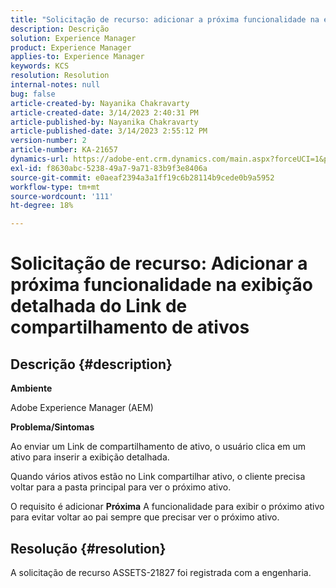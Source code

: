 ```yaml
---
title: "Solicitação de recurso: adicionar a próxima funcionalidade na exibição detalhada do Link de compartilhamento de ativos"
description: Descrição
solution: Experience Manager
product: Experience Manager
applies-to: Experience Manager
keywords: KCS
resolution: Resolution
internal-notes: null
bug: false
article-created-by: Nayanika Chakravarty
article-created-date: 3/14/2023 2:40:31 PM
article-published-by: Nayanika Chakravarty
article-published-date: 3/14/2023 2:55:12 PM
version-number: 2
article-number: KA-21657
dynamics-url: https://adobe-ent.crm.dynamics.com/main.aspx?forceUCI=1&pagetype=entityrecord&etn=knowledgearticle&id=3f5b4c26-76c2-ed11-83ff-6045bd006a22
exl-id: f8630abc-5238-49a7-9a71-83b9f3e8406a
source-git-commit: e0aeaf2394a3a1ff19c6b28114b9cede0b9a5952
workflow-type: tm+mt
source-wordcount: '111'
ht-degree: 18%

---
```


# Solicitação de recurso: Adicionar a próxima funcionalidade na exibição detalhada do Link de compartilhamento de ativos

## Descrição {#description}


<b>Ambiente</b>

Adobe Experience Manager (AEM)

<b>Problema/Sintomas</b>

Ao enviar um Link de compartilhamento de ativo, o usuário clica em um ativo para inserir a exibição detalhada.

Quando vários ativos estão no Link compartilhar ativo, o cliente precisa voltar para a pasta principal para ver o próximo ativo.

O requisito é adicionar <b>Próxima</b> A funcionalidade para exibir o próximo ativo para evitar voltar ao pai sempre que precisar ver o próximo ativo.


## Resolução {#resolution}


A solicitação de recurso ASSETS-21827 foi registrada com a engenharia.
